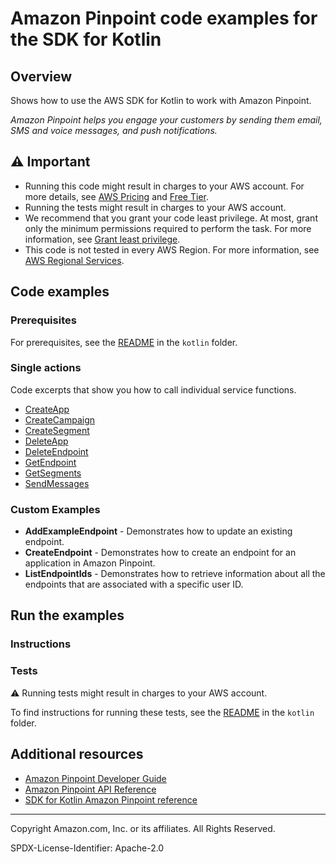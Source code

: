 # Amazon Pinpoint code examples for the SDK for Kotlin

## Overview

Shows how to use the AWS SDK for Kotlin to work with Amazon Pinpoint.

<!--custom.overview.start-->
<!--custom.overview.end-->

_Amazon Pinpoint helps you engage your customers by sending them email, SMS and voice messages, and push notifications._

## ⚠ Important

* Running this code might result in charges to your AWS account. For more details, see [AWS Pricing](https://aws.amazon.com/pricing/) and [Free Tier](https://aws.amazon.com/free/).
* Running the tests might result in charges to your AWS account.
* We recommend that you grant your code least privilege. At most, grant only the minimum permissions required to perform the task. For more information, see [Grant least privilege](https://docs.aws.amazon.com/IAM/latest/UserGuide/best-practices.html#grant-least-privilege).
* This code is not tested in every AWS Region. For more information, see [AWS Regional Services](https://aws.amazon.com/about-aws/global-infrastructure/regional-product-services).

<!--custom.important.start-->
<!--custom.important.end-->

## Code examples

### Prerequisites

For prerequisites, see the [README](../../README.md#Prerequisites) in the `kotlin` folder.


<!--custom.prerequisites.start-->
<!--custom.prerequisites.end-->

### Single actions

Code excerpts that show you how to call individual service functions.

- [CreateApp](src/main/kotlin/com/kotlin/pinpoint/CreateApp.kt#L40)
- [CreateCampaign](src/main/kotlin/com/kotlin/pinpoint/CreateCampaign.kt#L46)
- [CreateSegment](src/main/kotlin/com/kotlin/pinpoint/CreateSegment.kt#L49)
- [DeleteApp](src/main/kotlin/com/kotlin/pinpoint/DeleteApp.kt#L38)
- [DeleteEndpoint](src/main/kotlin/com/kotlin/pinpoint/DeleteEndpoint.kt#L40)
- [GetEndpoint](src/main/kotlin/com/kotlin/pinpoint/LookUpEndpoint.kt#L42)
- [GetSegments](src/main/kotlin/com/kotlin/pinpoint/ListSegments.kt#L38)
- [SendMessages](src/main/kotlin/com/kotlin/pinpoint/SendEmailMessage.kt#L17)


<!--custom.examples.start-->

### Custom Examples

- **AddExampleEndpoint** - Demonstrates how to update an existing endpoint.
- **CreateEndpoint** - Demonstrates how to create an endpoint for an application in Amazon Pinpoint.
- **ListEndpointIds** - Demonstrates how to retrieve information about all the endpoints that are associated with a specific user ID.
<!--custom.examples.end-->

## Run the examples

### Instructions


<!--custom.instructions.start-->
<!--custom.instructions.end-->



### Tests

⚠ Running tests might result in charges to your AWS account.


To find instructions for running these tests, see the [README](../../README.md#Tests)
in the `kotlin` folder.



<!--custom.tests.start-->
<!--custom.tests.end-->

## Additional resources

- [Amazon Pinpoint Developer Guide](https://docs.aws.amazon.com/pinpoint/latest/developerguide/welcome.html)
- [Amazon Pinpoint API Reference](https://docs.aws.amazon.com/pinpoint/latest/apireference/welcome.html)
- [SDK for Kotlin Amazon Pinpoint reference](https://sdk.amazonaws.com/kotlin/api/latest/pinpoint/index.html)

<!--custom.resources.start-->
<!--custom.resources.end-->

---

Copyright Amazon.com, Inc. or its affiliates. All Rights Reserved.

SPDX-License-Identifier: Apache-2.0